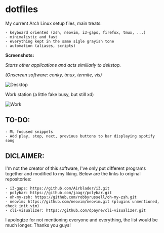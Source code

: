 **dotfiles**
=========

My current Arch Linux setup files, main treats:

	- keyboard oriented (zsh, neovim, i3-gaps, firefox, tmux, ...)
	- minimalistic and fast
	- everything kept in the same sigle grayish tone
	- automation (aliases, scripts)

**Screenshots:**

*Starts other applications and acts similiarly to dekstop.*

*(Onscreen software: conky, tmux, termite, vis)*

![Desktop](https://github.com/vyzyv/dotfiles/raw/master/screenshots/main.png?raw=true "Desktop")

Work station (a little fake busy, but still xd)

![Work](https://github.com/vyzyv/dotfiles/raw/master/screenshots/work.png?raw=true "Work")


**TO-DO:**
---------
	- ML focused snippets
	- Add play, stop, next, previous buttons to bar displaying spotify song

**DICLAIMER:**
--------------
I'm not the creator of this software, I've only put different programs together and modified to my liking.
Below are the links to original repositories:

	- i3-gaps: https://github.com/Airblader/i3.git
	- polybar: https://github.com/jaagr/polybar.git
	- oh-my-zsh: https://github.com/robbyrussell/oh-my-zsh.git
	- neovim: https://github.com/neovim/neovim.git (plugins unmentioned, check init.vim)
	- cli-visualizer: https://github.com/dpayne/cli-visualizer.git

I apologize for not mentioning everyone and everything, the list would be much longer.
Thanks you guys!
